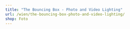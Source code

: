 ```yaml
---
title: "The Bouncing Box - Photo and Video Lighting"
url: /wien/the-bouncing-box-photo-and-video-lighting/
shop: Foto
---
```

